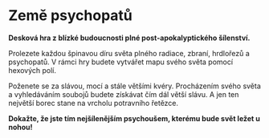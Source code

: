 # Země psychopatů

**Desková hra z blízké budoucnosti plné post-apokalyptického šílenství.**

Prolezete každou špinavou díru světa plného radiace, zbraní, hrdlořezů a psychopatů. V rámci hry budete vytvářet mapu svého světa pomocí hexových polí.

Poženete se za slávou, mocí a stále většími kvéry. Procházením svého světa a vyhledáváním soubojů budete získávat čím dál větší slávu. A jen ten největší borec stane na vrcholu potravního řetězce.

**Dokažte, že jste tím nejšílenějším psychoušem, kterému bude svět ležet u nohou!**
